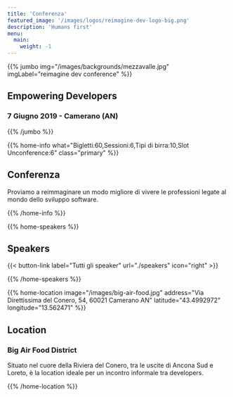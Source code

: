 ```yaml
---
title: 'Conferenza'
featured_image: '/images/logos/reimagine-dev-logo-big.png'
description: 'Humans first'
menu:
  main:
    weight: -1
---
```


{{% jumbo img="/images/backgrounds/mezzavalle.jpg" imgLabel="reimagine dev conference" %}}

## Empowering Developers

### 7 Giugno 2019 - Camerano (AN)

{{% /jumbo %}}

{{% home-info what="Bigletti:60,Sessioni:6,Tipi di birra:10,Slot Unconference:6" class="primary" %}}

## Conferenza

Proviamo a reimmaginare un modo migliore di vivere le professioni legate al mondo dello sviluppo software.

{{% /home-info %}}

{{% home-speakers %}}


## Speakers

{{< button-link label="Tutti gli speaker"
                url="./speakers"
                icon="right" >}}

{{% /home-speakers %}}


{{% home-location
    image="/images/big-air-food.jpg"
    address="Via Direttissima del Conero, 54, 60021 Camerano AN"
    latitude="43.4992972"
    longitude="13.562471" %}}

## Location

### Big Air Food District

Situato nel cuore della Riviera del Conero, tra le uscite di Ancona Sud e Loreto, è la location ideale per un incontro informale tra developers.

{{% /home-location %}}

